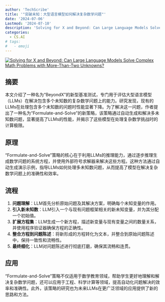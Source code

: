 ```yaml
---
author: 'TechScribe'
title: '"突破未知：大型语言模型如何解决复杂数学问题"'
date: '2024-07-06'
Lastmod: '2024-07-10'
description: 'Solving for X and Beyond: Can Large Language Models Solve Complex Math Problems with More-Than-Two Unknowns?'
categories:
  - CS.AI
# tags:
#   - emoji
---
```


[![Solving for X and Beyond: Can Large Language Models Solve Complex Math Problems with More-Than-Two Unknowns?](https://arxiv-research-1301205113.cos.ap-guangzhou.myqcloud.com/images/2407.05134v1.pdf_0.jpg)](https://arxiv.org/abs/2407.05134v1)

## 摘要

本文介绍了一种名为“BeyondX”的新型基准测试，专门用于评估大型语言模型（LLMs）在解决包含多个未知数的复杂数学问题上的能力。研究发现，现有的LLMs在处理包含多个未知数的问题时性能显著下降。为了解决这一问题，作者提出了一种名为“Formulate-and-Solve”的新策略，该策略通过自动生成和解决多未知数问题，显著提高了LLMs的性能，并揭示了这些模型在处理复杂数学挑战时的计算极限。<!--more-->

## 原理

“Formulate-and-Solve”策略的核心在于利用LLMs的推理能力，通过逐步推理生成数学问题的系统方程，并使用外部符号求解器来解决这些方程。这种方法通过自动生成演示示例，指导LLMs如何处理多未知数问题，从而提高了模型在解决复杂数学问题上的准确性和效率。

## 流程

1. **问题理解**：LLM首先分析原始问题及其解决方案，明确每个未知变量的作用。
2. **引入新未知数**：LLM引入一个与现有问题框架相关的新未知变量，并为其分配一个初始值。
3. **扩展方程集**：LLM生成一个新方程，描述新变量与现有变量之间的数量关系，并使用程序验证器确保方程的正确性。
4. **整合方程到问题陈述**：将新形成的方程转化为文本，并整合到原始问题陈述中，保持一致性和流畅性。
5. **最终细化**：LLM对问题陈述进行彻底打磨，确保其流畅和连贯。

## 应用

“Formulate-and-Solve”策略不仅适用于数学教育领域，帮助学生更好地理解和解决复杂数学问题，还可以应用于工程、科学计算等领域，提高自动化问题解决的效率和准确性。此外，该策略的研究也为未来LLMs在更广泛领域的应用提供了新的思路和方法。